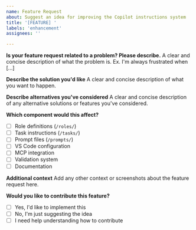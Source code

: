 ```yaml
---
name: Feature Request
about: Suggest an idea for improving the Copilot instructions system
title: '[FEATURE] '
labels: 'enhancement'
assignees: ''

---
```


**Is your feature request related to a problem? Please describe.**
A clear and concise description of what the problem is. Ex. I'm always frustrated when [...]

**Describe the solution you'd like**
A clear and concise description of what you want to happen.

**Describe alternatives you've considered**
A clear and concise description of any alternative solutions or features you've considered.

**Which component would this affect?**
- [ ] Role definitions (`/roles/`)
- [ ] Task instructions (`/tasks/`)
- [ ] Prompt files (`/prompts/`)
- [ ] VS Code configuration
- [ ] MCP integration
- [ ] Validation system
- [ ] Documentation

**Additional context**
Add any other context or screenshots about the feature request here.

**Would you like to contribute this feature?**
- [ ] Yes, I'd like to implement this
- [ ] No, I'm just suggesting the idea
- [ ] I need help understanding how to contribute
